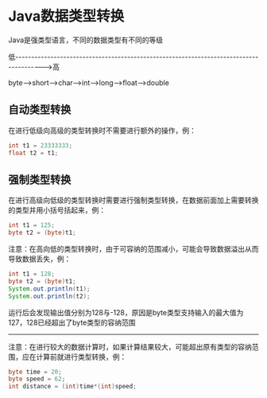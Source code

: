 # Java数据类型转换

 Java是强类型语言，不同的数据类型有不同的等级

低--------------------------------------------------------------------------------------->高

byte——>short——>char——>int——>long——>float——>double

## 自动类型转换

在进行低级向高级的类型转换时不需要进行额外的操作，例：

```java
int t1 = 23333333;
float t2 = t1;
```

## 强制类型转换

在进行高级向低级的类型转换时需要进行强制类型转换，在数据前面加上需要转换的类型并用小括号括起来，例：

```java
int t1 = 125;
byte t2 = (byte)t1;
```

注意：在高向低的类型转换时，由于可容纳的范围减小，可能会导致数据溢出从而导致数据丢失，例：

```java
int t1 = 128;
byte t2 = (byte)t1;
System.out.println(t1);
System.out.println(t2);
```

运行后会发现输出值分别为128与-128，原因是byte类型支持输入的最大值为127，128已经超出了byte类型的容纳范围

---

注意：在进行较大的数据计算时，如果计算结果较大，可能超出原有类型的容纳范围，应在计算前就进行类型转换，例：

```java
byte time = 20;
byte speed = 62;
int distance = (int)time*(int)speed;
```
